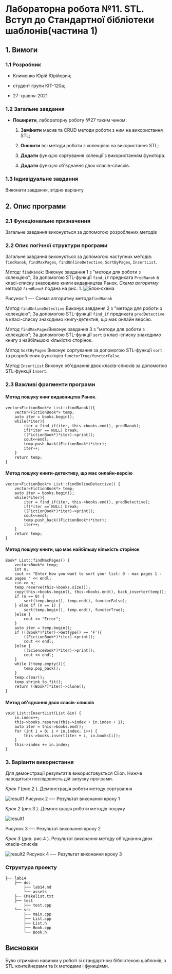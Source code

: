 # Лабораторна робота №11. STL. Вступ до Стандартної бібліотеки шаблонів(частина 1)

## 1. Вимоги

### 1.1 Розробник

- Клименко Юрій Юрійович;

- студент групи КІТ-120а;

- 27-травня-2021

### 1.2 Загальне завдання

 * **Поширити**, лабораторну роботу №27 таким чином:
	 1. **Замінити** масив та CRUD методи роботи з ним на використання STL;

	2. **Оновити** всі методи роботи з колекцією на використання STL;

	3.  **Додати** функцію сортування колекції з використанням функтора.
	4.  **Додати** функцію об'єднання двох класів-списків.



### 1.3 Індивідуальне завдання

Виконати завдання, згідно варіанту

## 2. Опис програми 

### 2.1 Функціональне призначення

Загальне завдання виконується за допомогою розроблених методів

### 2.2 Опис логічної структури програми
Загальне завдання виконується за допомогою наступних методів:
`findRanok`,  `findMaxPages`,  `findOnlineDetective`, `SortByPages`,  `InsertList`.

_Метод:_  `findRanok`: Виконує завдання 1 з "методи для роботи з колекцією"; За допомогою STL-функції `find_if` предиката `PredRanok` в класі-списку  знаходимо книги видавництва Ранок.
_Схема алгоритму метода `findRanok`_ подана на рис. 1.
![Блок-схема](https://github.com/LiquidFunki/liquid-prog/blob/main/semester%202/lab14/doc/assests/%D0%94%D0%B8%D0%B0%D0%B3%D1%80%D0%B0%D0%BC%D0%BC%D0%B0%20%D0%B1%D0%B5%D0%B7%20%D0%BD%D0%B0%D0%B7%D0%B2%D0%B0%D0%BD%D0%B8%D1%8F.png?raw=true)

Рисунок 1 --- Схема алгоритму метода`findRanok`

_Метод_ `findOnlineDetective` Виконує завдання 2 з "методи для роботи з колекцією"; За допомогою STL-функції `find_if` предиката `predDetective` в класі-списку знаходимо книгу-детектив, що має онлайн версію.

_Метод_   `findMaxPages`Виконує завдання 3 з "методи для роботи з колекцією"; За допомогою STL-функції `sort` в класі-списку знаходимо книгу з найбільшою кількістю сторінок.

_Метод_ `SortByPages` Виконує сортування за допомогою STL-функції `sort` та розроблених функторів `functorTrue/functorFalse`.

_Метод_ `InsertList` Виконує об'єднання двох класів-списків за допомогою STL-функції `Insert`.


### 2.3 Важливі фрагменти програми

#### Метод пошуку книг видавництва Ранок.

``` 
vector<FictionBook*> List::findRanok(){
    vector<FictionBook*> temp;
    auto iter = books.begin();
    while(*iter){
        iter = find_if(iter, this->books.end(), predRanok);
        if(*iter == NULL) break;
        ((FictionBook*)*iter)->print();
        cout<<endl;
        temp.push_back((FictionBook*)*iter);
        iter++;
    }
    return temp;
}
```
#### Метод пошуку книги-детективу, що має онлайн-версію

```
vector<FictionBook*> List::findOnlineDetective() {
    vector<FictionBook*> temp;
    auto iter = books.begin();
    while(*iter){
        iter = find_if(iter, this->books.end(), predDetective);
        if(*iter == NULL) break;
        ((FictionBook*)*iter)->print();
        cout<<endl;
        temp.push_back((FictionBook*)*iter);
        iter++;
    }
    return temp;
}
```
#### Метод пошуку книги, що має найбільшу кількість сторінок

```
Book* List::findMaxPages() {
    vector<Book*> temp;
    int n;
    cout << "Enter how you want to sort your list: 0 - max pages 1 - min pages " << endl;
    cin >> n;
    temp.reserve(this->books.size());
    copy(this->books.begin(), this->books.end(), back_inserter(temp));
    if (n == 0) {
        sort(temp.begin(), temp.end(), functorFalse);
    } else if (n == 1) {
        sort(temp.begin(), temp.end(), functorTrue);
    }else {
        cout << "Error";
    }
    auto iter = temp.begin();
    if (((Book*)*iter)->GetType() == 'F'){
        ((FictionBook*)*iter)->print();
        cout << endl;
    }else {
        ((ScienceBook*)*iter)->print();
        cout << endl;
    }
    while (!temp.empty()){
        temp.pop_back();
    }
    temp.clear();
    temp.shrink_to_fit();
    return ((Book*)*iter)->clone();
}

```
#### Метод об'єднання двох класів-списків
```
void List::InsertList(List &in) {
    in.index++;
    this->books.reserve(this->index + in.index + 1);
    auto iter = this->books.end();
    for (int i = 0; i < in.index; i++) {
        this->books.insert(iter + i, in.books[i]);
    }
    this->index += in.index;
}
```

### 3. Варіанти використання

Для демонстрації результатів використовується Clion. Нижче наводиться послідовність  дій запуску програми.

_Крок 1_ (рис.2 ). Демонстрація роботи методу сортування

![result1](https://github.com/LiquidFunki/liquid-prog/blob/main/semester%202/lab14/doc/assests/Screenshot_3.png?raw=true)
Рисунок 2 --- Результат виконання кроку 1

_Крок 2_ (рис.3 ). Демонстрація  роботи методів пошуку

![result1](https://github.com/LiquidFunki/liquid-prog/blob/main/semester%202/lab14/doc/assests/Screenshot_1.png?raw=true)

Рисунок 3 --- Результат виконання кроку 2

_Крок 3_ (див. рис.4 ). Результат виконання методу об'єднання двох класів-списків

![result2](https://github.com/LiquidFunki/liquid-prog/blob/main/semester%202/lab14/doc/assests/Screenshot_2.png?raw=true)
Рисунок 4 --- Результат виконання кроку 3


### Структура проекту

	├── lab14
	    ├── doc
	        ├── lab14.md
	        └── assets
        ├── CMakelist.txt
		├── test
            ├── test.cpp
		└── src
		    ├── main.cpp
		    ├── List.cpp
            ├── List.h
		    ├── Book.cpp
		    └── Book.h
## Висновки

Було отримано навички у роботі зі стандартною бібліотекою шаблонів, з STL-контейнерами  та їх методами і функціями.